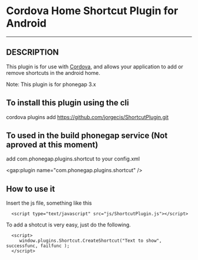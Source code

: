 # Cordova Home Shortcut Plugin for Android 

---

## DESCRIPTION

This plugin is for use with [Cordova](http://incubator.apache.org/cordova/), and allows your application to add or remove shortcuts in the android home. 

Note: This plugin is for phonegap 3.x


## To install this plugin using the cli

  cordova plugins add https://github.com/jorgecis/ShortcutPlugin.git

## To used in the build phonegap service (Not aproved at this moment)

  add com.phonegap.plugins.shortcut to your config.xml

  <gap:plugin name="com.phonegap.plugins.shortcut" />


## How to use it

  Insert the js file, something like this 
```
  <script type="text/javascript" src="js/ShortcutPlugin.js"></script>
```
  To add a shotcut is very easy, just do the following.
```
  <script>
     window.plugins.Shortcut.CreateShortcut("Text to show", successfunc, failfunc );
  </script>
```
